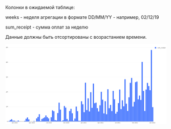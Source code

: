 Колонки в ожидаемой таблице:

weeks  - неделя агрегации в формате DD/MM/YY - например, 02/12/19

sum_receipt - сумма оплат за неделю

Данные должны быть отсортированы с возрастанием времени.

![text](https://github.com/vetak8/ml_sim/blob/main/easy/08_time_series_dash/_08.png)